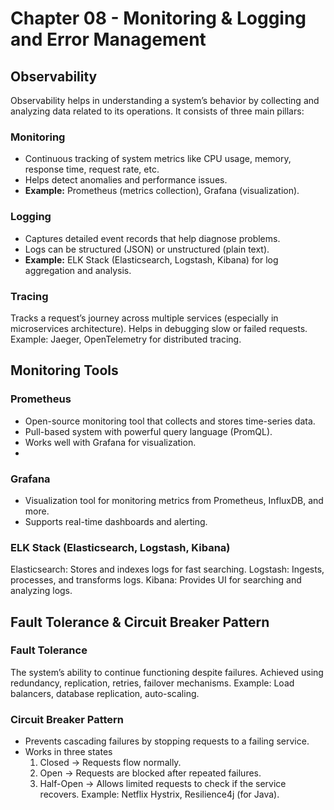# Chapter 08 - Monitoring & Logging and Error Management

## Observability
Observability helps in understanding a system’s behavior by collecting and analyzing data related to its operations. It consists of three main pillars:

### Monitoring
- Continuous tracking of system metrics like CPU usage, memory, response time, request rate, etc.
- Helps detect anomalies and performance issues.
- **Example:** Prometheus (metrics collection), Grafana (visualization).

### Logging
- Captures detailed event records that help diagnose problems.
- Logs can be structured (JSON) or unstructured (plain text).
- **Example:** ELK Stack (Elasticsearch, Logstash, Kibana) for log aggregation and analysis.

### Tracing
Tracks a request’s journey across multiple services (especially in microservices architecture).
Helps in debugging slow or failed requests.
Example: Jaeger, OpenTelemetry for distributed tracing.

## Monitoring Tools

### Prometheus
- Open-source monitoring tool that collects and stores time-series data.
- Pull-based system with powerful query language (PromQL).
- Works well with Grafana for visualization.
- 
### Grafana
- Visualization tool for monitoring metrics from Prometheus, InfluxDB, and more.
- Supports real-time dashboards and alerting.

### ELK Stack (Elasticsearch, Logstash, Kibana)
Elasticsearch: Stores and indexes logs for fast searching.
Logstash: Ingests, processes, and transforms logs.
Kibana: Provides UI for searching and analyzing logs.

## Fault Tolerance & Circuit Breaker Pattern

### Fault Tolerance
The system’s ability to continue functioning despite failures.
Achieved using redundancy, replication, retries, failover mechanisms.
Example: Load balancers, database replication, auto-scaling.

### Circuit Breaker Pattern
- Prevents cascading failures by stopping requests to a failing service.
- Works in three states
  1. Closed → Requests flow normally.
  2. Open → Requests are blocked after repeated failures.
  3. Half-Open → Allows limited requests to check if the service recovers.
Example: Netflix Hystrix, Resilience4j (for Java).

